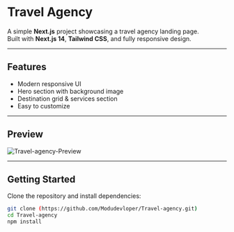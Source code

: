 # Travel Agency

A simple **Next.js** project showcasing a travel agency landing page.  
Built with **Next.js 14**, **Tailwind CSS**, and fully responsive design.  

---

##  Features
- Modern responsive UI
- Hero section with background image
- Destination grid & services section
- Easy to customize

---

##  Preview
![Travel-agency-Preview](./public/images/Travel-agency.png)

---

##  Getting Started

Clone the repository and install dependencies:

```bash
git clone (https://github.com/Modudevloper/Travel-agency.git)
cd Travel-agency
npm install
